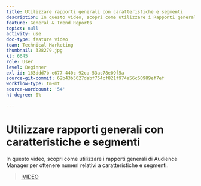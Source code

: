 ```yaml
---
title: Utilizzare rapporti generali con caratteristiche e segmenti
description: In questo video, scopri come utilizzare i Rapporti generali nell’Audience Manager per ottenere numeri per caratteristiche e segmenti.
feature: General & Trend Reports
topics: null
activity: use
doc-type: feature video
team: Technical Marketing
thumbnail: 328279.jpg
kt: 6645
role: User
level: Beginner
exl-id: 163ddd7b-e677-440c-92ca-53ac78e09f5a
source-git-commit: 62b43b5627dabf754cf821f974a56c60989ef7ef
workflow-type: tm+mt
source-wordcount: '54'
ht-degree: 0%

---
```


# Utilizzare rapporti generali con caratteristiche e segmenti

In questo video, scopri come utilizzare i rapporti generali di Audience Manager per ottenere numeri relativi a caratteristiche e segmenti.

>[!VIDEO](https://video.tv.adobe.com/v/340805/?quality=12&learn=on&captions=ita)
